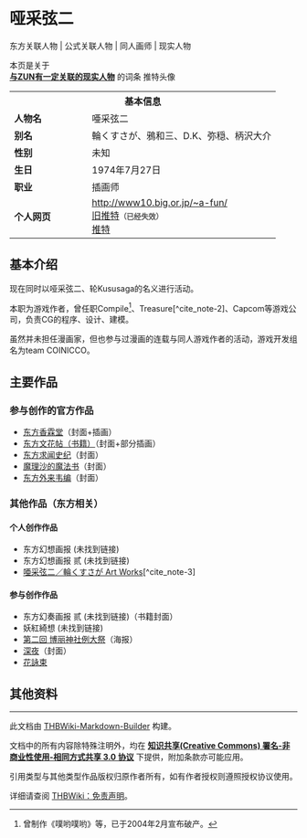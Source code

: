 # 哑采弦二

<!-- source html: G:\repos\THBWiki-Markdown-Builder\THBWikiMarkdown\Temp\main\d\d8\ns0%3A%E5%93%91%E9%87%87%E5%BC%A6%E4%BA%8C.html -->

东方关联人物 | 公式关联人物 | 同人画师 | 现实人物

本页是关于  
 **[与ZUN有一定关联的现实人物](./东方关联人物列表.md)** 的词条
[](./文件-唖采弦二推特头像.jpg.md)  推特头像
<table><tbody><tr><th colspan="2">基本信息</th></tr><tr><td style="width:120px"><b>人物名</b></td><td style="min-width:300px">唖采弦二</td></tr><tr><td><b>别名</b></td><td>輪くすさが、鴉和三、D.K、弥穏、柄沢大介</td></tr><tr><td><b>性别</b></td><td>未知</td></tr><tr><td><b>生日</b></td><td>1974年7月27日</td></tr><tr><td><b>职业</b></td><td>插画师</td></tr><tr><td><b>个人网页</b></td><td><a rel="nofollow" class="external free" href="http://www10.big.or.jp/~a-fun/">http://www10.big.or.jp/~a-fun/</a> <br><a rel="nofollow" class="external text" href="https://twitter.com/afun35499891">旧推特</a><span style="font-family: sans-serif; cursor: default; color:#555; font-size: 0.8em; bottom: 0.1em; font-weight: bold;" title="连接到已经失效网页">（已经失效）</span><br><a rel="nofollow" class="external text" href="https://twitter.com/tengen02AOqpq2f">推特</a></td></tr></tbody></table>



## 基本介绍
  
现在同时以哑采弦二、轮Kususaga的名义进行活动。  

本职为游戏作者，曾任职Compile[^cite_note-1]、Treasure[^cite_note-2]、Capcom等游戏公司，负责CG的程序、设计、建模。  

虽然并未担任漫画家，但也参与过漫画的连载与同人游戏作者的活动，游戏开发组名为team COINICCO。  

  


## 主要作品

### 参与创作的官方作品
- [东方香霖堂](./东方香霖堂.md)（封面+插画）
- [东方文花帖（书籍）](./东方文花帖（书籍）.md)（封面+部分插画）
- [东方求闻史纪](./东方求闻史纪.md)（封面）
- [魔理沙的魔法书](./The_Grimoire_of_Marisa.md)（封面）
- [东方外来韦编](./东方外来韦编.md)（封面）


### 其他作品（东方相关）

#### 个人创作作品
- 东方幻想画报 (未找到链接)
- 东方幻想画报 贰 (未找到链接)
- [唖采弦二／輪くすさが Art Works](./唖采弦二／輪くすさが_Art_Works.md)[^cite_note-3]


#### 参与创作作品
- 东方幻奏画报 贰 (未找到链接)（书籍封面）
- 妖紅綺想 (未找到链接)
- [第二回 博丽神社例大祭](./博丽神社例大祭.md)（海报）
- [深夜](./深夜.md)（封面）
- [花詠束](./花詠束.md)


## 其他资料

[^cite_note-1]: 曾制作《噗哟噗哟》等，已于2004年2月宣布破产。

  
  

  





---

此文档由 [THBWiki-Markdown-Builder](https://github.com/Delsin-Yu/THBWiki-Markdown-Builder) 构建。

文档中的所有内容除特殊注明外，均在 [**知识共享(Creative Commons) 署名-非商业性使用-相同方式共享 3.0 协议**](https://creativecommons.org/licenses/by-sa/3.0/deed.zh-hans) 下提供，附加条款亦可能应用。

引用类型与其他类型作品版权归原作者所有，如有作者授权则遵照授权协议使用。

详细请查阅 [THBWiki：免责声明](https://thbwiki.cc/THBWiki:%E5%85%8D%E8%B4%A3%E5%A3%B0%E6%98%8E)。

